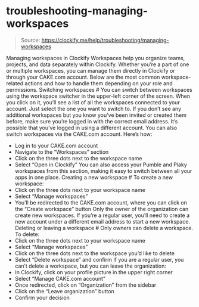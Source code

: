 # troubleshooting-managing-workspaces

> Source: https://clockify.me/help/troubleshooting/managing-workspaces

Managing workspaces in Clockify
Workspaces help you organize teams, projects, and data separately within Clockify. Whether you’re a part of one or multiple workspaces, you can manage them directly in Clockify or through your CAKE.com account. Below are the most common workspace-related actions and how to handle them depending on your role and permissions.
Switching workspaces #
You can switch between workspaces using the workspace switcher in the upper-left corner of the screen.
When you click on it, you’ll see a list of all the workspaces connected to your account. Just select the one you want to switch to.
If you don’t see any additional workspaces but you know you’ve been invited or created them before, make sure you’re logged in with the correct email address. It’s possible that you’ve logged in using a different account.
You can also switch workspaces via the CAKE.com account. Here’s how:
- Log in to your CAKE.com account
- Navigate to the “Workspaces” section
- Click on the three dots next to the workspace name
- Select “Open in Clockify”
You can also access your Pumble and Plaky workspaces from this section, making it easy to switch between all your apps in one place.
Creating a new workspace #
To create a new workspace:
- Click on the three dots next to your workspace name
- Select “Manage workspaces”
- You’ll be redirected to the CAKE.com account, where you can click on the “Create workspace” button
Only the owner of the organization can create new workspaces. If you’re a regular user, you’ll need to create a new account under a different email address to start a new workspace.
Deleting or leaving a workspace #
Only owners can delete a workspace.
To delete:
- Click on the three dots next to your workspace name
- Select “Manage workspaces”
- Click on the three dots next to the workspace you’d like to delete
- Select “Delete workspace” and confirm
If you are a regular user, you can’t delete a workspace, but you can leave the organization:
- In Clockify, click on your profile picture in the upper right corner
- Select “Manage CAKE.com account”
- Once redirected, click on “Organization” from the sidebar
- Click on the “Leave organization” button
- Confirm your decision